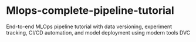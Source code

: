 # Mlops-complete-pipeline-tutorial
End-to-end MLOps pipeline tutorial with data versioning, experiment tracking, CI/CD automation, and model deployment using modern tools DVC
